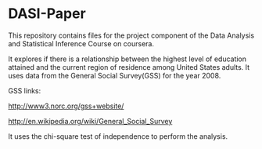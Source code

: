 DASI-Paper
==========
This repository contains files for the project component of the Data Analysis and Statistical Inference Course on coursera.

It explores if there is a relationship between the highest level of education attained and the current region of residence among United States adults. It uses data from the General Social Survey(GSS) for the year 2008.

GSS links: 

http://www3.norc.org/gss+website/

http://en.wikipedia.org/wiki/General_Social_Survey

It uses the chi-square test of independence to perform the analysis.
